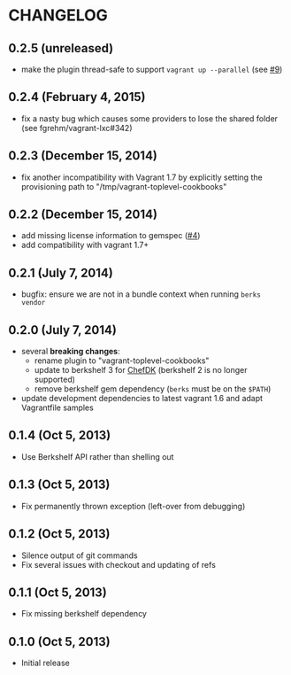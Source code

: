 
# CHANGELOG

## 0.2.5 (unreleased)

 * make the plugin thread-safe to support `vagrant up --parallel` (see [#9](https://github.com/tknerr/vagrant-toplevel-cookbooks/issues/9))

## 0.2.4 (February 4, 2015)

 * fix a nasty bug which causes some providers to lose the shared folder (see fgrehm/vagrant-lxc#342)

## 0.2.3 (December 15, 2014)

 * fix another incompatibility with Vagrant 1.7 by explicitly setting the provisioning path to "/tmp/vagrant-toplevel-cookbooks"

## 0.2.2 (December 15, 2014)

 * add missing license information to gemspec ([#4](https://github.com/tknerr/vagrant-toplevel-cookbooks/issues/4))
 * add compatibility with vagrant 1.7+

## 0.2.1 (July 7, 2014)

 * bugfix: ensure we are not in a bundle context when running `berks vendor`

## 0.2.0 (July 7, 2014)

 * several **breaking changes**:
   * rename plugin to "vagrant-toplevel-cookbooks"
   * update to berkshelf 3 for [ChefDK](http://www.getchef.com/downloads/chef-dk) (berkshelf 2 is no longer supported)
   * remove berkshelf gem dependency (`berks` must be on the `$PATH`)
 * update development dependencies to latest vagrant 1.6 and adapt Vagrantfile samples

## 0.1.4 (Oct 5, 2013)

 * Use Berkshelf API rather than shelling out

## 0.1.3 (Oct 5, 2013)

 * Fix permanently thrown exception (left-over from debugging)

## 0.1.2 (Oct 5, 2013)

 * Silence output of git commands
 * Fix several issues with checkout and updating of refs

## 0.1.1 (Oct 5, 2013)

 * Fix missing berkshelf dependency

## 0.1.0 (Oct 5, 2013)

 * Initial release
